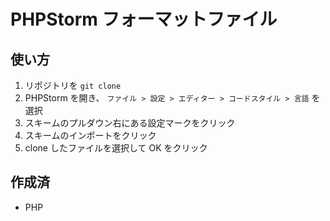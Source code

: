 # PHPStorm フォーマットファイル

## 使い方

1. リポジトリを `git clone`
2. PHPStorm を開き、 `ファイル > 設定 > エディター > コードスタイル > 言語` を選択
3. スキームのプルダウン右にある設定マークをクリック
4. スキームのインポートをクリック
5. clone したファイルを選択して OK をクリック

## 作成済

- PHP
